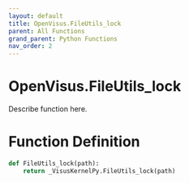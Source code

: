```yaml
---
layout: default
title: OpenVisus.FileUtils_lock
parent: All Functions
grand_parent: Python Functions
nav_order: 2
---
```


# OpenVisus.FileUtils_lock

Describe function here.

# Function Definition

```python
def FileUtils_lock(path):
    return _VisusKernelPy.FileUtils_lock(path)
```